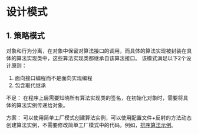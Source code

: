 # 设计模式

## 1. 策略模式
对象和行为分离，在对象中保留对算法接口的调用，而具体的算法实现被封装在具体的算法实现类中，这些算法实现类都继承自该算法接口。
该模式满足以下2个设计原则：
1. 面向接口编程而不是面向实现编程
2. 包含取代继承

不足：
在程序上层需要知晓所有算法实现类的签名，在初始化对象时，需要将具体的算法实例传递给对象。

方案： 可以使用简单工厂模式创建算法实例，可以使用配置文件+反射的方法动态创建算法实例，不需要修改简单工厂模式中的代码。例如，[排序算法示例](strategy/sort/CSort)。
